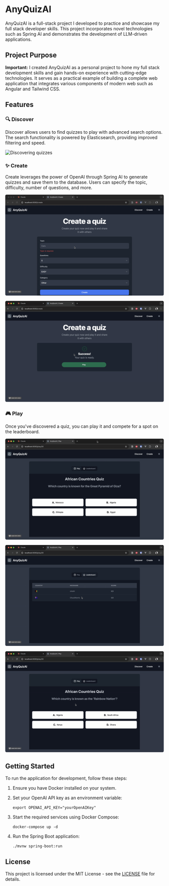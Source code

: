 # AnyQuizAI

AnyQuizAI is a full-stack project I developed to practice and showcase my full stack developer skills. This project incorporates novel technologies such as Spring AI and demonstrates the development of LLM-driven applications.

## Project Purpose

**Important:** I created AnyQuizAI as a personal project to hone my full stack development skills and gain hands-on experience with cutting-edge technologies. It serves as a practical example of building a complete web application that integrates various components of modern web such as Angular and Tailwind CSS.

## Features

### 🔍 Discover

Discover allows users to find quizzes to play with advanced search options. The search functionality is powered by Elasticsearch, providing improved filtering and speed.

![Discovering quizzes](screenshots/discover.gif)

### ✨ Create

Create leverages the power of OpenAI through Spring AI to generate quizzes and save them to the database. Users can specify the topic, difficulty, number of questions, and more.

![Creating a quiz](screenshots/create1.gif)

![Creating a quiz](screenshots/create2.gif)

### 🎮 Play

Once you've discovered a quiz, you can play it and compete for a spot on the leaderboard.

![Playing a quiz](screenshots/play1.gif)

![Playing a quiz](screenshots/play2.gif)

![Playing a quiz](screenshots/play3.gif)

## Getting Started

To run the application for development, follow these steps:

1. Ensure you have Docker installed on your system.

2. Set your OpenAI API key as an environment variable:
   ```
   export OPENAI_API_KEY="yourOpenAIKey"
   ```

3. Start the required services using Docker Compose:
   ```
   docker-compose up -d
   ```

4. Run the Spring Boot application:
   ```
   ./mvnw spring-boot:run
   ```

## License

This project is licensed under the MIT License - see the [LICENSE](LICENSE) file for details.